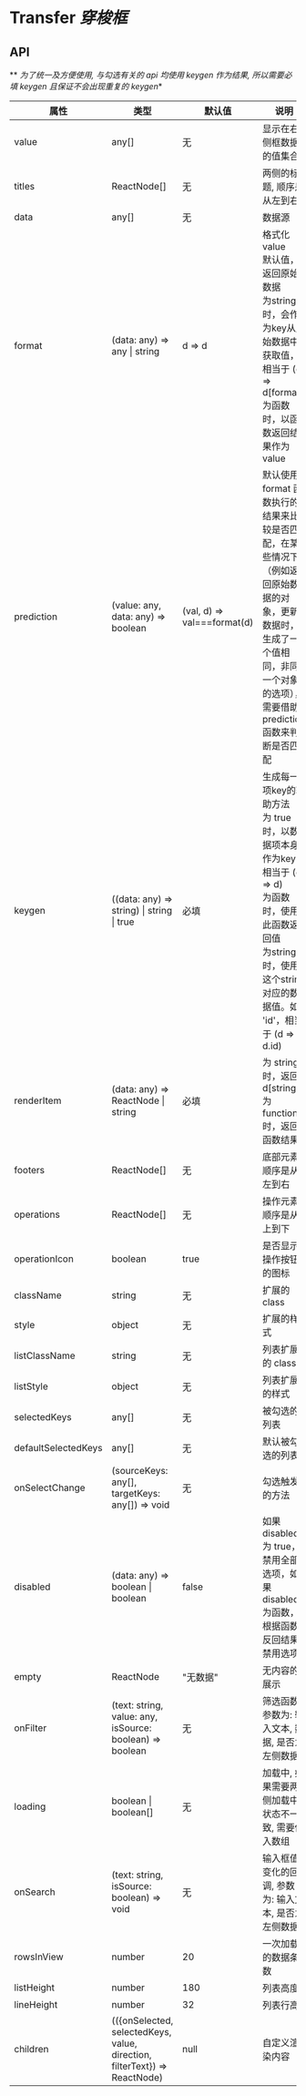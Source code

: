 # Transfer *穿梭框*

<example />

## API

** *为了统一及方便使用, 与勾选有关的 api 均使用 keygen 作为结果, 所以需要必填 keygen 且保证不会出现重复的 keygen**


| 属性 | 类型 | 默认值 | 说明 | 版本 |
| --- | --- | --- | --- | --- |
| value | any[] | 无 | 显示在右侧框数据的值集合 | |
| titles | ReactNode[] | 无 | 两侧的标题, 顺序是从左到右 | |
| data | any[] | 无 | 数据源 | |
| format | (data: any) => any \| string | d => d | 格式化 value<br />默认值，返回原始数据<br />为string时，会作为key从原始数据中获取值，相当于 (d) => d\[format\]<br /> 为函数时，以函数返回结果作为 value | |
| prediction | (value: any, data: any) => boolean | (val, d) => val===format(d) | 默认使用 format 函数执行的结果来比较是否匹配，在某些情况下（例如返回原始数据的对象，更新数据时，生成了一个值相同，非同一个对象的选项），需要借助 prediction 函数来判断是否匹配 | |
| keygen | ((data: any) => string) \| string \| true | 必填 | 生成每一项key的辅助方法<br />为 true 时，以数据项本身作为key，相当于 (d => d)<br />为函数时，使用此函数返回值<br />为string时，使用这个string对应的数据值。如 'id'，相当于 (d => d.id) | |
| renderItem | (data: any) => ReactNode \| string | 必填 | 为 string 时，返回 d\[string]<br />为 function 时，返回函数结果 | |
| footers | ReactNode[] | 无 | 底部元素, 顺序是从左到右 | |
| operations | ReactNode[] | 无 | 操作元素, 顺序是从上到下 | |
| operationIcon | boolean | true |  是否显示操作按钮的图标 | |
| className | string | 无 | 扩展的 class | |
| style | object | 无 |  扩展的样式 | |
| listClassName | string | 无 | 列表扩展的 class | |
| listStyle | object | 无 | 列表扩展的样式 | |
| selectedKeys | any[] | 无 |  被勾选的列表 | |
| defaultSelectedKeys | any[] | 无 |  默认被勾选的列表 | |
| onSelectChange | (sourceKeys: any[], targetKeys: any[]) => void | 无 |   勾选触发的方法 | |
| disabled | (data: any) => boolean \| boolean| false | 如果 disabled 为 true，禁用全部选项，如果 disabled 为函数，根据函数反回结果禁用选项 | |
| empty | ReactNode | "无数据" | 无内容的展示 | |
| onFilter | (text: string, value: any, isSource: boolean) => boolean | 无 | 筛选函数, 参数为: 输入文本, 数据, 是否为左侧数据 | |
| loading| boolean \| boolean[] | 无 | 加载中, 如果需要两侧加载中状态不一致, 需要传入数组 | |
| onSearch | (text: string, isSource: boolean) => void | 无 | 输入框值变化的回调, 参数为: 输入文本, 是否为左侧数据 | 1.4.4 |
| rowsInView | number | 20 | 一次加载的数据条数 |
| listHeight | number | 180 | 列表高度 |
| lineHeight | number | 32 | 列表行高 |
| children | (({onSelected, selectedKeys, value, direction, filterText}) => ReactNode) | null | 自定义渲染内容 |
